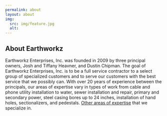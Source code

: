 ```yaml
---
permalink: about
layout: about
img:
  src: img/feature.jpg
  alt:
---
```


## About Earthworkz ##

Earthworkz Enterprises, Inc. was founded in 2009 by three principal owners, Josh and Tiffany Heavner, and Dustin Chipman. The goal of Earthworkz Enterprises, Inc. is to be a full service contractor to a select group of specialized customers and to serve our customers with the best service that we possibly can. With over 20 years of experience between the principals, our areas of expertise vary in types of work from cable and phone utility installation to water, sewer installation and repair, primary and secondary power, steel casing bores up to 24 inches, installation of hand holes, sectionalizers, and pedestals. <a href="services">Other areas of expertise</a> that we specialize in.
